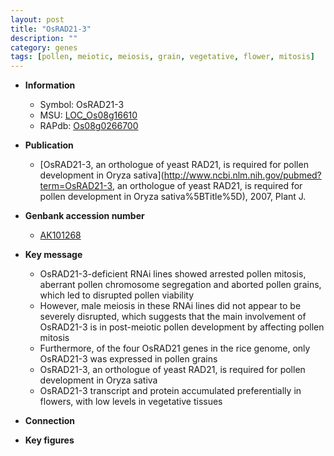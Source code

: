 ```yaml
---
layout: post
title: "OsRAD21-3"
description: ""
category: genes
tags: [pollen, meiotic, meiosis, grain, vegetative, flower, mitosis]
---
```


* **Information**  
    + Symbol: OsRAD21-3  
    + MSU: [LOC_Os08g16610](http://rice.plantbiology.msu.edu/cgi-bin/ORF_infopage.cgi?orf=LOC_Os08g16610)  
    + RAPdb: [Os08g0266700](http://rapdb.dna.affrc.go.jp/viewer/gbrowse_details/irgsp1?name=Os08g0266700)  

* **Publication**  
    + [OsRAD21-3, an orthologue of yeast RAD21, is required for pollen development in Oryza sativa](http://www.ncbi.nlm.nih.gov/pubmed?term=OsRAD21-3, an orthologue of yeast RAD21, is required for pollen development in Oryza sativa%5BTitle%5D), 2007, Plant J.

* **Genbank accession number**  
    + [AK101268](http://www.ncbi.nlm.nih.gov/nuccore/AK101268)

* **Key message**  
    + OsRAD21-3-deficient RNAi lines showed arrested pollen mitosis, aberrant pollen chromosome segregation and aborted pollen grains, which led to disrupted pollen viability
    + However, male meiosis in these RNAi lines did not appear to be severely disrupted, which suggests that the main involvement of OsRAD21-3 is in post-meiotic pollen development by affecting pollen mitosis
    + Furthermore, of the four OsRAD21 genes in the rice genome, only OsRAD21-3 was expressed in pollen grains
    + OsRAD21-3, an orthologue of yeast RAD21, is required for pollen development in Oryza sativa
    + OsRAD21-3 transcript and protein accumulated preferentially in flowers, with low levels in vegetative tissues

* **Connection**  

* **Key figures**  


